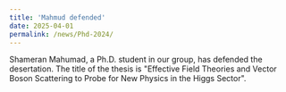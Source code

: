 ```yaml
---
title: 'Mahmud defended'
date: 2025-04-01
permalink: /news/Phd-2024/
---
```


Shameran Mahumad, a Ph.D. student in our group, has defended the desertation. The title of the thesis is "Effective Field Theories and Vector Boson Scattering to Probe for New Physics in the Higgs Sector".

